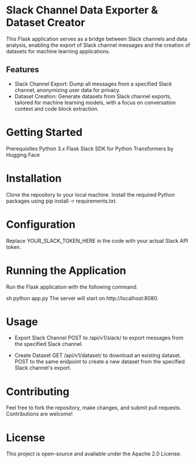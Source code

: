 # Slack Channel Data Exporter & Dataset Creator
This Flask application serves as a bridge between Slack channels and data analysis, enabling the export of Slack channel messages and the creation of datasets for machine learning applications.

## Features
- Slack Channel Export: Dump all messages from a specified Slack channel, anonymizing user data for privacy.
- Dataset Creation: Generate datasets from Slack channel exports, tailored for machine learning models, with a focus on conversation context and code block extraction.
  
# Getting Started
Prerequisites
Python 3.x
Flask
Slack SDK for Python
Transformers by Hugging Face

# Installation
Clone the repository to your local machine.
Install the required Python packages using pip install -r requirements.txt.

# Configuration
Replace YOUR_SLACK_TOKEN_HERE in the code with your actual Slack API token.

# Running the Application
Run the Flask application with the following command:

sh
python app.py
The server will start on http://localhost:8080.

# Usage
- Export Slack Channel
POST to /api/v1/slack/<channel> to export messages from the specified Slack channel.

- Create Dataset
GET /api/v1/dataset/<channel> to download an existing dataset.
POST to the same endpoint to create a new dataset from the specified Slack channel's export.

# Contributing
Feel free to fork the repository, make changes, and submit pull requests. Contributions are welcome!

# License
This project is open-source and available under the Apache 2.0 License.
